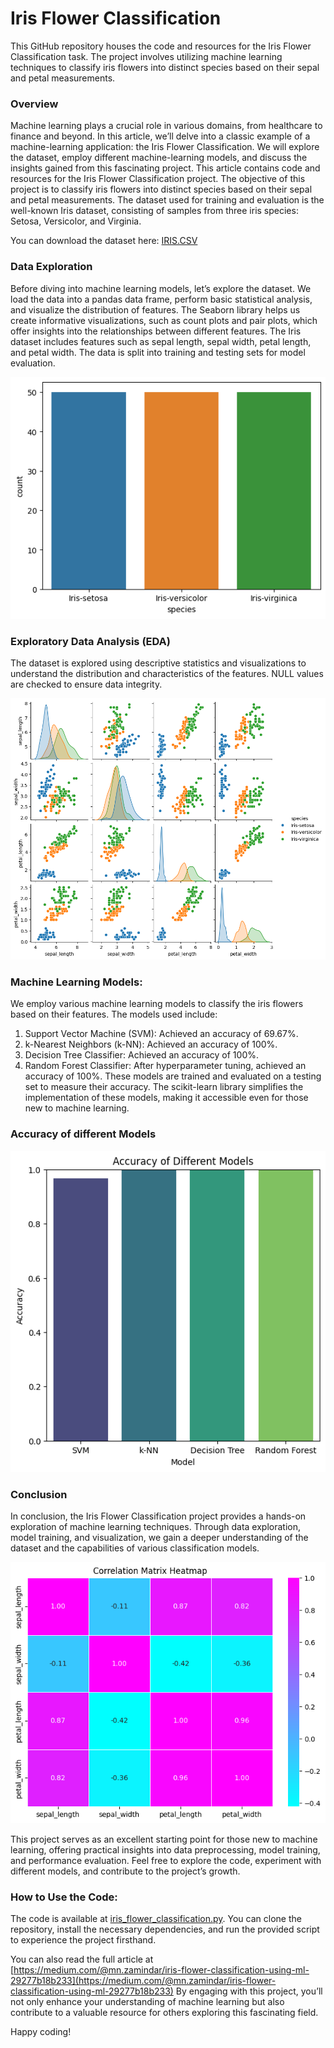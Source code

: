 # Iris Flower Classification
This GitHub repository houses the code and resources for the Iris Flower Classification task. The project involves utilizing machine learning techniques to classify iris flowers into distinct species based on their sepal and petal measurements. 

### Overview
Machine learning plays a crucial role in various domains, from healthcare to finance and beyond. In this article, we’ll delve into a classic example of a machine-learning application: the Iris Flower Classification. We will explore the dataset, employ different machine-learning models, and discuss the insights gained from this fascinating project. This article contains code and resources for the Iris Flower Classification project. The objective of this project is to classify iris flowers into distinct species based on their sepal and petal measurements. The dataset used for training and evaluation is the well-known Iris dataset, consisting of samples from three iris species: Setosa, Versicolor, and Virginia.

You can download the dataset here: [IRIS.CSV](IRIS.CSV)

### Data Exploration
Before diving into machine learning models, let’s explore the dataset. We load the data into a pandas data frame, perform basic statistical analysis, and visualize the distribution of features. The Seaborn library helps us create informative visualizations, such as count plots and pair plots, which offer insights into the relationships between different features. The Iris dataset includes features such as sepal length, sepal width, petal length, and petal width. The data is split into training and testing sets for model evaluation.

![](iris_1.png)

### Exploratory Data Analysis (EDA)
The dataset is explored using descriptive statistics and visualizations to understand the distribution and characteristics of the features.
NULL values are checked to ensure data integrity.

![](iris_4.png)

### Machine Learning Models:
We employ various machine learning models to classify the iris flowers based on their features. The models used include:

1. Support Vector Machine (SVM): Achieved an accuracy of 69.67%.
2. k-Nearest Neighbors (k-NN): Achieved an accuracy of 100%.
3. Decision Tree Classifier: Achieved an accuracy of 100%.
4. Random Forest Classifier: After hyperparameter tuning, achieved an accuracy of 100%.
These models are trained and evaluated on a testing set to measure their accuracy. The scikit-learn library simplifies the implementation of these models, making it accessible even for those new to machine learning.

### Accuracy of different Models
![](iris_3.png)

### Conclusion
In conclusion, the Iris Flower Classification project provides a hands-on exploration of machine learning techniques. Through data exploration, model training, and visualization, we gain a deeper understanding of the dataset and the capabilities of various classification models.

![](Iris_2.png)

This project serves as an excellent starting point for those new to machine learning, offering practical insights into data preprocessing, model training, and performance evaluation. Feel free to explore the code, experiment with different models, and contribute to the project’s growth.

### How to Use the Code:
The code is available at [iris_flower_classification.py](iris_flower_classification.py). You can clone the repository, install the necessary dependencies, and run the provided script to experience the project firsthand.

You can also read the full article at [https://medium.com/@mn.zamindar/iris-flower-classification-using-ml-29277b18b233](https://medium.com/@mn.zamindar/iris-flower-classification-using-ml-29277b18b233)
By engaging with this project, you’ll not only enhance your understanding of machine learning but also contribute to a valuable resource for others exploring this fascinating field.

Happy coding!


